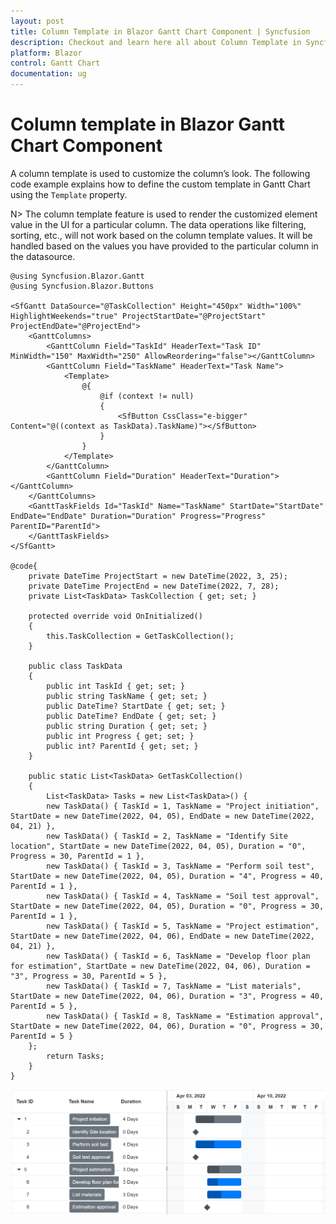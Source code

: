 ```yaml
---
layout: post
title: Column Template in Blazor Gantt Chart Component | Syncfusion
description: Checkout and learn here all about Column Template in Syncfusion Blazor Gantt Chart component and much more details.
platform: Blazor
control: Gantt Chart
documentation: ug
---
```


# Column template in Blazor Gantt Chart Component

A column template is used to customize the column’s look. The following code example explains how to define the custom template in Gantt Chart using the `Template` property.

N> The column template feature is used to render the customized element value in the UI for a particular column. The data operations like filtering, sorting, etc., will not work based on the column template values. It will be handled based on the values you have provided to the particular column in the datasource.


```cshtml
@using Syncfusion.Blazor.Gantt
@using Syncfusion.Blazor.Buttons

<SfGantt DataSource="@TaskCollection" Height="450px" Width="100%" HighlightWeekends="true" ProjectStartDate="@ProjectStart" ProjectEndDate="@ProjectEnd">
    <GanttColumns>
        <GanttColumn Field="TaskId" HeaderText="Task ID" MinWidth="150" MaxWidth="250" AllowReordering="false"></GanttColumn>
        <GanttColumn Field="TaskName" HeaderText="Task Name">
            <Template>
                @{
                    @if (context != null)
                    {
                        <SfButton CssClass="e-bigger" Content="@((context as TaskData).TaskName)"></SfButton>
                    }
                }
            </Template>
        </GanttColumn>
        <GanttColumn Field="Duration" HeaderText="Duration"></GanttColumn>
    </GanttColumns>
    <GanttTaskFields Id="TaskId" Name="TaskName" StartDate="StartDate" EndDate="EndDate" Duration="Duration" Progress="Progress" ParentID="ParentId">
    </GanttTaskFields>
</SfGantt>

@code{
    private DateTime ProjectStart = new DateTime(2022, 3, 25);
    private DateTime ProjectEnd = new DateTime(2022, 7, 28);
    private List<TaskData> TaskCollection { get; set; }

    protected override void OnInitialized()
    {
        this.TaskCollection = GetTaskCollection();
    }

    public class TaskData
    {
        public int TaskId { get; set; }
        public string TaskName { get; set; }
        public DateTime? StartDate { get; set; }
        public DateTime? EndDate { get; set; }
        public string Duration { get; set; }
        public int Progress { get; set; }
        public int? ParentId { get; set; }
    }

    public static List<TaskData> GetTaskCollection()
    {
        List<TaskData> Tasks = new List<TaskData>() {
        new TaskData() { TaskId = 1, TaskName = "Project initiation", StartDate = new DateTime(2022, 04, 05), EndDate = new DateTime(2022, 04, 21) },
        new TaskData() { TaskId = 2, TaskName = "Identify Site location", StartDate = new DateTime(2022, 04, 05), Duration = "0", Progress = 30, ParentId = 1 },
        new TaskData() { TaskId = 3, TaskName = "Perform soil test", StartDate = new DateTime(2022, 04, 05), Duration = "4", Progress = 40, ParentId = 1 },
        new TaskData() { TaskId = 4, TaskName = "Soil test approval", StartDate = new DateTime(2022, 04, 05), Duration = "0", Progress = 30, ParentId = 1 },
        new TaskData() { TaskId = 5, TaskName = "Project estimation", StartDate = new DateTime(2022, 04, 06), EndDate = new DateTime(2022, 04, 21) },
        new TaskData() { TaskId = 6, TaskName = "Develop floor plan for estimation", StartDate = new DateTime(2022, 04, 06), Duration = "3", Progress = 30, ParentId = 5 },
        new TaskData() { TaskId = 7, TaskName = "List materials", StartDate = new DateTime(2022, 04, 06), Duration = "3", Progress = 40, ParentId = 5 },
        new TaskData() { TaskId = 8, TaskName = "Estimation approval", StartDate = new DateTime(2022, 04, 06), Duration = "0", Progress = 30, ParentId = 5 }
    };
        return Tasks;
    }
}
```

![Blazor Gantt Chart with Column Template](images/blazor-gantt-chart-column-template.png)
<!-- {% previewsample "https://blazorplayground.syncfusion.com/embed/VDhUtGsJfilsjzda?appbar=false&editor=false&result=true&errorlist=false&theme=bootstrap5" %} -->
